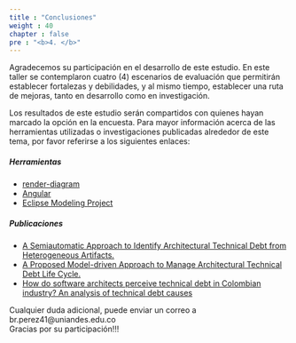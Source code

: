 ```yaml
---
title : "Conclusiones"
weight : 40
chapter : false
pre : "<b>4. </b>"
---
```


Agradecemos su participación en el desarrollo de este estudio. En este taller se contemplaron cuatro (4) escenarios de evaluación que permitirán establecer fortalezas y debilidades, y al mismo tiempo, establecer una ruta de mejoras, tanto en desarrollo como en investigación.

Los resultados de este estudio serán compartidos con quienes hayan marcado la opción en la encuesta. Para mayor información acerca de las herramientas utilizadas o investigaciones publicadas alrededor de este tema, por favor referirse a los siguientes enlaces:

##### Herramientas

* [render-diagram](https://laingsimon.github.io/render-diagram/)
* [Angular](https://angular.io/)
* [Eclipse Modeling Project](https://projects.eclipse.org/projects/modeling)

##### Publicaciones 
  
- [A Semiautomatic Approach to Identify Architectural Technical Debt from Heterogeneous Artifacts.](https://link.springer.com/chapter/10.1007/978-3-030-59155-7_1)
- [A Proposed Model-driven Approach to Manage Architectural Technical Debt Life Cycle.](https://ieeexplore.ieee.org/abstract/document/8786037/)
- [How do software architects perceive technical debt in Colombian industry? An analysis of technical debt causes](https://iopscience.iop.org/article/10.1088/1742-6596/1513/1/012003/meta)




<p style='text-align: left;'>
Cualquier duda adicional, puede enviar un correo a br.perez41@uniandes.edu.co
<br/>
Gracias por su participación!!!</p>
